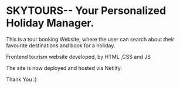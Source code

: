 # SKYTOURS-- Your Personalized Holiday Manager. 
This is a tour booking Website, where the user can search about their favourite destinations and book for a holiday.

Frontend tourism website developed, by HTML ,CSS and JS

The site is now deployed and hosted via Netlify.


Thank You :)
